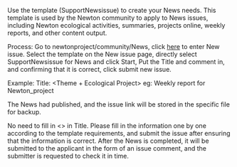 Use the template (SupportNewsissue) to create your News needs. This template is used by the Newton community to apply to News issues, including Newton ecological activities, summaries, projects online, weekly reports, and other content output.  

Process: 
Go to newtonproject/community/News, click [here](https://github.com/newtonproject/community/issues/new?assignees=&labels=feature+%3Asparkles%3A%2C+content+%3Afountain_pen%3A&template=Suggest+a+news.md&title=) to enter New issue. Select the template on the New issue page, directly select SupportNewsissue for News and click Start, Put the Title and comment in, and confirming that it is correct, click submit new issue.

 Example:
 Title: <Theme + Ecological Project> eg: Weekly report for Newton_project

The News had published, and the issue link will be stored in the specific file for backup.

No need to fill in <> in Title.
Please fill in the information one by one according to the template requirements, and submit the issue after ensuring that the information is correct.
After the News is completed, it will be submitted to the applicant in the form of an issue comment, and the submitter is requested to check it in time.
